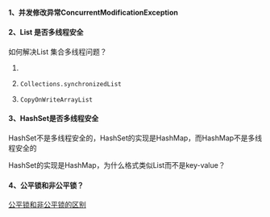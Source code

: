 #### 1、并发修改异常ConcurrentModificationException



#### 2、List 是否多线程安全

如何解决List 集合多线程问题？

1. 

2. ```
   Collections.synchronizedList
   ```

3. ```
   CopyOnWriteArrayList
   ```



#### 3、HashSet是否多线程安全

HashSet不是多线程安全的，HashSet的实现是HashMap，而HashMap不是多线程安全的

HashSet的实现是HashMap，为什么格式类似List而不是key-value？



#### 4、公平锁和非公平锁？

[公平锁和非公平锁的区别](https://segmentfault.com/a/1190000039413070)



